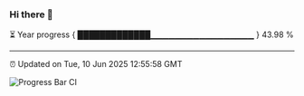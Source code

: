 ### Hi there 👋

⏳ Year progress { █████████████▁▁▁▁▁▁▁▁▁▁▁▁▁▁▁▁▁ } 43.98 %

---

⏰ Updated on Tue, 10 Jun 2025 12:55:58 GMT

![Progress Bar CI](https://github.com/DhruviPatel157/GitHub-Actions-Demo/workflows/Progress%20Bar%20CI/badge.svg)
